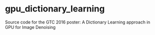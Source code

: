 # gpu_dictionary_learning
Source code for the GTC 2016 poster: A Dictionary Learning approach in GPU for Image Denoising
